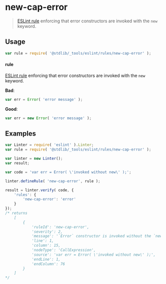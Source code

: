 <!--

@license Apache-2.0

Copyright (c) 2018 The Stdlib Authors.

Licensed under the Apache License, Version 2.0 (the "License");
you may not use this file except in compliance with the License.
You may obtain a copy of the License at

   http://www.apache.org/licenses/LICENSE-2.0

Unless required by applicable law or agreed to in writing, software
distributed under the License is distributed on an "AS IS" BASIS,
WITHOUT WARRANTIES OR CONDITIONS OF ANY KIND, either express or implied.
See the License for the specific language governing permissions and
limitations under the License.

-->

# new-cap-error

> [ESLint rule][eslint-rules] enforcing that error constructors are invoked with the `new` keyword.

<section class="intro">

</section>

<!-- /.intro -->

<section class="usage">

## Usage

```javascript
var rule = require( '@stdlib/_tools/eslint/rules/new-cap-error' );
```

#### rule

[ESLint rule][eslint-rules] enforcing that error constructors are invoked with the `new` keyword.

**Bad**:

<!-- eslint-disable stdlib/new-cap-error -->

```javascript
var err = Error( 'error message' );
```

**Good**:

``` javascript 
var err = new Error( 'error message' );
```

</section>

<!-- /.usage -->

<section class="examples">

## Examples

<!-- eslint no-undef: "error" -->

```javascript
var Linter = require( 'eslint' ).Linter;
var rule = require( '@stdlib/_tools/eslint/rules/new-cap-error' );

var linter = new Linter();
var result;

var code = 'var err = Error( \'invoked without new\' );';

linter.defineRule( 'new-cap-error', rule );

result = linter.verify( code, {
    'rules': {
        'new-cap-error': 'error'
    }
});
/* returns
    [
        {
            'ruleId': 'new-cap-error',
            'severity': 2,
            'message': '`Error` constructor is invoked without the `new` keyword',
            'line': 1,
            'column': 15,
            'nodeType': 'CallExpression',
            'source': 'var err = Error( \'invoked without new\' );',
            'endLine': 1,
            'endColumn': 76
        }
    ]
*/
```

</section>

<!-- /.examples -->

<section class="links">

[eslint-rules]: https://eslint.org/docs/developer-guide/working-with-rules

</section>

<!-- /.links -->
